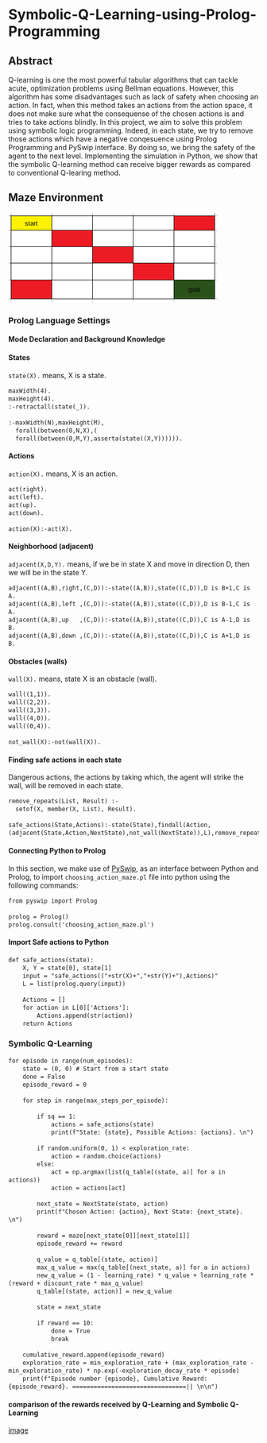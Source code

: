 # Symbolic-Q-Learning-using-Prolog-Programming

## Abstract

Q-learning is one the most powerful tabular algorithms that can tackle acute, optimization problems using Bellman equations. However, this algorithm has some disadvantages such as lack of safety when choosing an action. In fact, when this method takes an actions from the action space, it does not make sure what the consequense of the chosen actions is and tries to take actions blindly. In this project, we aim to solve this problem using symbolic logic programming. Indeed, in each state, we try to remove those actions which have a negative conqesuence using Prolog Programming and PySwip interface. By doing so, we bring the safety of the agent to the next level. Implementing the simulation in Python, we show that the symbolic Q-learning method can receive bigger rewards as compared to conventional Q-learing method.

## Maze Environment

![image](https://github.com/98210184/Symbolic-Reinforcement-Learning-Prolog-Programming/blob/main/maze5x5.png)

### Prolog Language Settings
#### Mode Declaration and Background Knowledge

#### States

`state(X).` means, X is a state.

```
maxWidth(4).
maxHeight(4).
:-retractall(state(_)).

:-maxWidth(N),maxHeight(M),
  forall(between(0,N,X),(
  forall(between(0,M,Y),asserta(state((X,Y)))))).
```

#### Actions

`action(X).` means, X is an action.
```
act(right).
act(left).
act(up).
act(down).

action(X):-act(X).
```

#### Neighborhood (adjacent)

`adjacent(X,D,Y).` means, if we be in state X and move in direction D, then we will be in the state Y.
```
adjacent((A,B),right,(C,D)):-state((A,B)),state((C,D)),D is B+1,C is A.
adjacent((A,B),left ,(C,D)):-state((A,B)),state((C,D)),D is B-1,C is A.
adjacent((A,B),up   ,(C,D)):-state((A,B)),state((C,D)),C is A-1,D is B.
adjacent((A,B),down ,(C,D)):-state((A,B)),state((C,D)),C is A+1,D is B.
```

#### Obstacles (walls)

`wall(X).` means, state X is an obstacle (wall).
```
wall((1,1)).
wall((2,2)).
wall((3,3)).
wall((4,0)).
wall((0,4)).

not_wall(X):-not(wall(X)).
```

#### Finding safe actions in each state

Dangerous actions, the actions by taking which, the agent will strike the wall, will be removed in each state.
```
remove_repeats(List, Result) :-
  setof(X, member(X, List), Result).
  
safe_actions(State,Actions):-state(State),findall(Action,(adjacent(State,Action,NextState),not_wall(NextState)),L),remove_repeats(L,Actions).
```


#### Connecting Python to Prolog

In this section, we make use of [PySwip](https://pypi.org/project/pyswip/), as an interface between Python and Prolog, to import `choosing_action_maze.pl` file into python using the following commands:

```
from pyswip import Prolog

prolog = Prolog()
prolog.consult('choosing_action_maze.pl')
```

#### Import Safe actions to Python
```
def safe_actions(state):
    X, Y = state[0], state[1]
    input = "safe_actions(("+str(X)+","+str(Y)+"),Actions)"
    L = list(prolog.query(input))
    
    Actions = []
    for action in L[0]['Actions']:
        Actions.append(str(action))
    return Actions
```

### Symbolic Q-Learning
```
for episode in range(num_episodes):
    state = (0, 0) # Start from a start state
    done = False
    episode_reward = 0

    for step in range(max_steps_per_episode):
        
        if sq == 1:
            actions = safe_actions(state)
            print(f"State: {state}, Possible Actions: {actions}. \n")

        if random.uniform(0, 1) < exploration_rate:
            action = random.choice(actions)
        else:
            act = np.argmax(list(q_table[(state, a)] for a in actions))
            action = actions[act]

        next_state = NextState(state, action)
        print(f"Chosen Action: {action}, Next State: {next_state}. \n")

        reward = maze[next_state[0]][next_state[1]]
        episode_reward += reward

        q_value = q_table[(state, action)]
        max_q_value = max(q_table[(next_state, a)] for a in actions)
        new_q_value = (1 - learning_rate) * q_value + learning_rate * (reward + discount_rate * max_q_value)
        q_table[(state, action)] = new_q_value

        state = next_state

        if reward == 10:
            done = True
            break

    cumulative_reward.append(episode_reward)
    exploration_rate = min_exploration_rate + (max_exploration_rate - min_exploration_rate) * np.exp(-exploration_decay_rate * episode)
    print(f"Episode number {episode}, Cumulative Reward: {episode_reward}. ================================|| \n\n")
```

#### comparison of the rewards received by Q-Learning and Symbolic Q-Learning

[image](https://github.com/98210184/Symbolic-Reinforcement-Learning-Prolog-Programming/blob/main/data/rewards-comparison.png)
